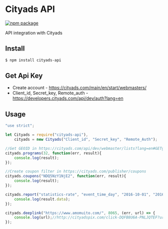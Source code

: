 # Cityads API

[![npm package](https://nodei.co/npm/cityads-api.png?downloads=true&downloadRank=true&stars=true)](https://nodei.co/npm/cityads-api/)

API integration with Cityads

## Install

```bash
$ npm install cityads-api
```

## Get Api Key

* Create account - https://cityads.com/main/en/start/webmasters/
* Client_id, Secret_key, Remote_auth - https://developers.cityads.com/api/dev/auth?lang=en

## Usage

```js
"use strict";

let Cityads = require("cityads-api"),
    cityads = new Cityads("Client_id", "Secret_key", "Remote_Auth");

//Get GEOID in https://cityads.com/api/dev/webmaster/lists?lang=en#GETgeo-list
cityads.programs(32, function(err, result){
    console.log(result);
});

//Create coupon filter in https://cityads.com/publisher/coupons
cityads.coupons("NDQ5NzY1NjE2", function(err, result){
    console.log(result);
});

cityads.report("statistics-rate", "event_time_day", "2016-10-01", "2016-11-18", function(err, result){
    console.log(result.data);
});

cityads.deeplink("https://www.amomuito.com/", 8065, (err, url) => {
    console.log(url);//http://cityadspix.com/click-DQFB8U6A-PNLJQTEF?url=https%3A%2F%2Fwww.amomuito.com%2F
});
```

